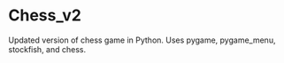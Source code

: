 # Chess_v2
Updated version of chess game in Python. Uses pygame, pygame_menu, stockfish, and chess.
